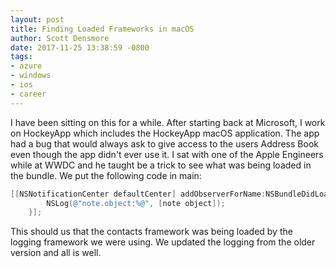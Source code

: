 ```yaml
---
layout: post
title: Finding Loaded Frameworks in macOS
author: Scott Densmore
date: 2017-11-25 13:38:59 -0800
tags:
- azure
- windows
- ios
- career
---
```

I have been sitting on this for a while. After starting back at Microsoft, I work on HockeyApp which includes the HockeyApp macOS application. The app had a bug that would always ask to give access to the users Address Book even though the app didn't ever use it. I sat with one of the Apple Engineers while at WWDC and he taught be a trick to see what was being loaded in the bundle. We put the following code in main:

```objectivec
[[NSNotificationCenter defaultCenter] addObserverForName:NSBundleDidLoadNotification object:nil queue:nil usingBlock:^(NSNotification * _Nonnull note) {
        NSLog(@"note.object:%@", [note object]);
    }];
```

This should us that the contacts framework was being loaded by the logging framework we were using. We updated the logging from the older version and all is well.
